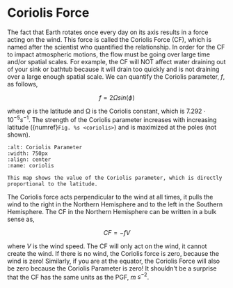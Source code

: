 # Coriolis Force

The fact that Earth rotates once every day on its axis results in a
force acting on the wind. This force is called the Coriolis Force (CF),
which is named after the scientist who quantified the relationship. In
order for the CF to impact atmospheric motions, the flow must be going
over large time and/or spatial scales. For example, the CF will NOT
affect water draining out of your sink or bathtub because it will drain
too quickly and is not draining over a large enough spatial scale. We
can quantify the Coriolis parameter, $f$, as follows,

$$f = 2 \Omega sin(\phi)$$

where *φ* is the latitude and Ω is the Coriolis constant, which is
$7.292 \cdot 10^{-5} s^{-1}$. The strength of the Coriolis parameter
increases with increasing latitude ({numref}`Fig. %s <coriolis>`) and is
maximized at the poles (not shown).

```{figure} ../../images/coriolis_parameter.png
:alt: Coriolis Parameter
:width: 750px
:align: center
:name: coriolis

This map shows the value of the Coriolis parameter, which is directly
proportional to the latitude.
```

The Coriolis force acts perpendicular to the wind at all
times, it pulls the wind to the right in the Northern Hemisphere and to
the left in the Southern Hemisphere. The CF in the Northern Hemisphere
can be written in a bulk sense as,

$$ CF = -fV $$

where $V$ is the wind speed. The CF will only act on the wind, it cannot
create the wind. If there is no wind, the Coriolis force is zero,
because the wind is zero! Similarly, if you are at the equator, the Coriolis
Force will also be zero because the Coriolis Parameter is zero!
It shouldn't be a surprise that the CF has the
same units as the PGF, $m$ $s^{-2}$.